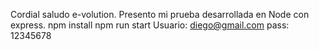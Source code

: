 Cordial saludo e-volution.
Presento mi prueba desarrollada en Node con express.
npm install
npm run start
Usuario: diego@gmail.com
pass: 12345678